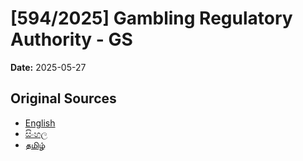 # [594/2025] Gambling Regulatory Authority - GS

**Date:** 2025-05-27

## Original Sources

- [English](https://documents.gov.lk/view/bills/2025/5/594-2025_E.pdf)
- [සිංහල](https://documents.gov.lk/view/bills/2025/5/594-2025_S.pdf)
- [தமிழ்](https://documents.gov.lk/view/bills/2025/5/594-2025_T.pdf)
